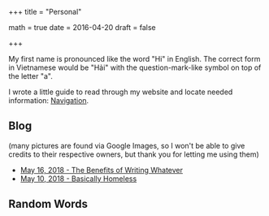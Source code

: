 +++
title = "Personal"

math = true
date = 2016-04-20
draft = false

+++

My first name is pronounced like the word "Hi" in English. The correct form in Vietnamese would be "Hải" with the question-mark-like symbol on top of the letter "a". 

I wrote a little guide to read through my website and locate needed information: [Navigation](/post/navigation).

## Blog
(many pictures are found via Google Images, so I won't be able to give credits to their respective owners, but thank you for letting me using them)

- [May 16, 2018 - The Benefits of Writing Whatever](/post/blog_2018_05_16)
- [May 10, 2018 - Basically Homeless](/post/blog_2018_05_10)


## Random Words
